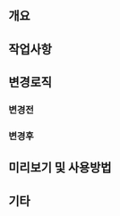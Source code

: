 <!-- 
1. 제목은 한 줄로 작성 
2. 제목은 50자 이내
3.[말머리] 제목
4. 제목 끝에 마침표 x
5. 제목은 명령문으로, 과거형 x

* 제목 말머리 종류
수정: 기존 코드 수정
생성: 새로 만들기
삭제
추가: 기존 코드 수정하지 않고 추가
-->


## 개요
<!-- 작업 배경 (작업한 이유) 작성 -->

## 작업사항
<!-- 작업한 내용 작성 -->

## 변경로직
### 변경전


### 변경후


## 미리보기 및 사용방법
<!-- 미리보기 파일 첨부와 함께 사용 방법 작성. 이미지, 동영상 등 작업 내용을 확인할 수 있는 파일 첨부 -->

## 기타
<!-- 작업한 파일 이름 작성 -->
